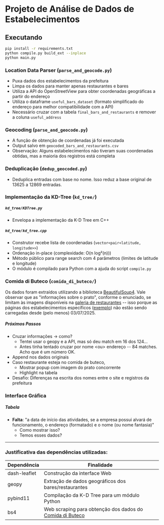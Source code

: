 # Projeto de Análise de Dados de Estabelecimentos

## Executando
```bash
pip install -r requirements.txt
python compile.py build_ext --inplace
python main.py
```

### Location Data Parser (`parse_and_geocode.py`)
- Puxa dados dos estabelecimentos da prefeitura
- Limpa os dados para manter apenas restaurantes e bares
- Utiliza a API do OpenStreetView para obter coordenadas geográficas a partir do endereço
- Utiliza o dataframe `useful_bars_dataset` (formato simplificado do endereço para melhor compatibilidade com a API)
- Necessário cruzar com a tabela `final_bars_and_restaurants` e remover a coluna `useful_address`

### Geocoding (`parse_and_geocode.py`)
- A função de obtenção de coordenadas já foi executada
- Output salvo em `geocoded_bars_and_restaurants.csv`
- Observação: Alguns estabelecimentos não tiveram suas coordenadas obtidas, mas a maioria dos registros está completa

### Deduplicação (`dedup_geocoded.py`)
- Deduplica entradas com base no nome. Isso reduz a base original de 13625 a 12869 entradas.

### Implementação da KD-Tree (`kd_tree/`)
##### `kd_tree/KDTree.py`
- Envelopa a implementação da K-D Tree em C++
##### `kd_tree/kd_tree.cpp`
- Construtor recebe lista de coordenadas (`vector<pair<latitude, longitude>>`)
- Ordenação in-place (complexidade: O(n log²(n)))
- Método público para range search com 4 parâmetros (limites de latitude e longitude)
- O módulo é compilado para Python com a ajuda do script `compile.py`

### Comida di Buteco (`comida_di_buteco/`)
Os dados foram extraídos utilizando a biblioteca [BeautifulSoup4](https://pypi.org/project/beautifulsoup4/). Vale observar que as "informações sobre o prato", conforme o enunciado, se limitam às imagens disponíveis na [galeria de restaurantes](https://comidadibuteco.com.br/butecos/belo-horizonte/) -- isso porque as páginas dos estabelecimentos específicos ([exemplo](https://comidadibuteco.com.br/buteco/amarelim-do-prado/)) não estão sendo carregadas desde (pelo menos) 03/07/2025.
##### Próximos Passos
- Cruzar informações -> como?
    - Tentei usar o geopy e a API, mas só deu match em 16 dos 124...
    - Antes tinha tentado cruzar por nome \<ou\> endereço -- 84 matches. Acho que é um número OK.
- Append nos dados originais
- Caso restaurante esteja no comida de buteco,
    - Mostrar popup com imagem do prato concorrente
    - Highlight na tabela
- Desafio: Diferenças na escrita dos nomes entre o site e registros da prefeitura


### Interface Gráfica
##### Tabela
- **Falta**: "a data de início das atividades, se a empresa possui alvará de funcionamento, o endereço (formatado) e o nome (ou nome fantasia)"
    - Como mostrar isso?
    - Temos esses dados?

-----

### Justificativa das dependências utilizadas:
| Dependência | Finalidade |
| --- | --- |
| dash-leaflet | Construção da interface Web |
| geopy | Extração de dados geográficos dos bares/restaurantes |
| pybind11 | Compilação da K-D Tree para um módulo Python |
| bs4 | Web scraping para obtenção dos dados do [Comida di Buteco](https://comidadibuteco.com.br) |

